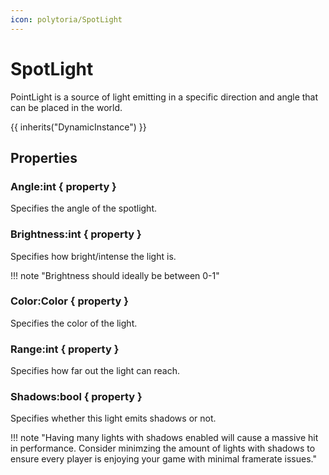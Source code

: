```yaml
---
icon: polytoria/SpotLight
---
```


# SpotLight

PointLight is a source of light emitting in a specific direction and angle that can be placed in the world.

{{ inherits("DynamicInstance") }}

## Properties

### Angle:int { property }

Specifies the angle of the spotlight.

### Brightness:int { property }

Specifies how bright/intense the light is.

<div data-search-exclude markdown>
!!! note "Brightness should ideally be between 0-1"
</div>

### Color:Color { property }

Specifies the color of the light.

### Range:int { property }

Specifies how far out the light can reach.

### Shadows:bool { property }

Specifies whether this light emits shadows or not.

<div data-search-exclude markdown>
!!! note "Having many lights with shadows enabled will cause a massive hit in performance. Consider minimzing the amount of lights with shadows to ensure every player is enjoying your game with minimal framerate issues."
</div>
